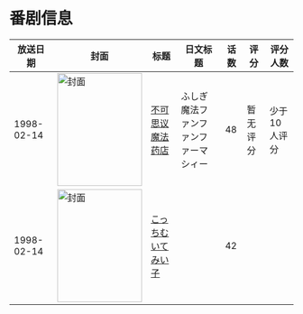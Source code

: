 # 番剧信息

|放送日期|封面|标题|日文标题|话数|评分|评分人数|
|---|---|---|---|---|---|---|
|1998-02-14|<img src="https://lain.bgm.tv/pic/cover/c/ae/4c/86432_RVTY2.jpg" alt="封面" style="width:150px;height:200px;object-fit:cover;">|[不可思议魔法药店](https://bangumi.tv/subject/86432)|ふしぎ魔法ファンファンファーマシィー|48|暂无评分|少于10人评分|
|1998-02-14|<img src="https://lain.bgm.tv/pic/cover/c/f9/46/188993_vFzao.jpg" alt="封面" style="width:150px;height:200px;object-fit:cover;">|[こっちむいてみい子](https://bangumi.tv/subject/98803)||42|||
